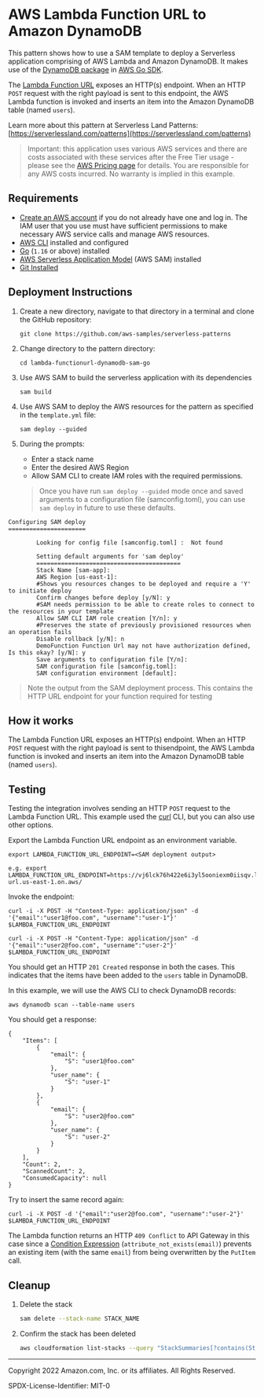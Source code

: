 # AWS Lambda Function URL to Amazon DynamoDB

This pattern shows how to use a SAM template to deploy a Serverless application comprising of AWS Lambda and Amazon DynamoDB. It makes use of the [DynamoDB package](https://pkg.go.dev/github.com/aws/aws-sdk-go-v2/service/dynamodb) in [AWS Go SDK](https://aws.amazon.com/sdk-for-go/).

The [Lambda Function URL](https://docs.aws.amazon.com/lambda/latest/dg/lambda-urls.html) exposes an HTTP(s) endpoint. When an HTTP `POST` request with the right payload is sent to this endpoint, the AWS Lambda function is invoked and inserts an item into the Amazon DynamoDB table (named `users`).

Learn more about this pattern at Serverless Land Patterns: [https://serverlessland.com/patterns](https://serverlessland.com/patterns)

> Important: this application uses various AWS services and there are costs associated with these services after the Free Tier usage - please see the [AWS Pricing page](https://aws.amazon.com/pricing/) for details. You are responsible for any AWS costs incurred. No warranty is implied in this example.

## Requirements

* [Create an AWS account](https://portal.aws.amazon.com/gp/aws/developer/registration/index.html) if you do not already have one and log in. The IAM user that you use must have sufficient permissions to make necessary AWS service calls and manage AWS resources.
* [AWS CLI](https://docs.aws.amazon.com/cli/latest/userguide/install-cliv2.html) installed and configured
* [Go](https://go.dev/dl/) (`1.16` or above) installed
* [AWS Serverless Application Model](https://docs.aws.amazon.com/serverless-application-model/latest/developerguide/serverless-sam-cli-install.html) (AWS SAM) installed
* [Git Installed](https://git-scm.com/book/en/v2/Getting-Started-Installing-Git)

## Deployment Instructions

1. Create a new directory, navigate to that directory in a terminal and clone the GitHub repository:
    ``` 
    git clone https://github.com/aws-samples/serverless-patterns
    ```
1. Change directory to the pattern directory:
    ```
    cd lambda-functionurl-dynamodb-sam-go
    ```
1. Use AWS SAM to build the serverless application with its dependencies
    ```
    sam build
    ```
1. Use AWS SAM to deploy the AWS resources for the pattern as specified in the `template.yml` file:
    ```
    sam deploy --guided
    ```
1. During the prompts:
    * Enter a stack name
    * Enter the desired AWS Region
    * Allow SAM CLI to create IAM roles with the required permissions.

    
    > Once you have run `sam deploy --guided` mode once and saved arguments to a configuration file (samconfig.toml), you can use `sam deploy` in future to use these defaults.

```
Configuring SAM deploy
======================

        Looking for config file [samconfig.toml] :  Not found

        Setting default arguments for 'sam deploy'
        =========================================
        Stack Name [sam-app]: 
        AWS Region [us-east-1]: 
        #Shows you resources changes to be deployed and require a 'Y' to initiate deploy
        Confirm changes before deploy [y/N]: y
        #SAM needs permission to be able to create roles to connect to the resources in your template
        Allow SAM CLI IAM role creation [Y/n]: y
        #Preserves the state of previously provisioned resources when an operation fails
        Disable rollback [y/N]: n
        DemoFunction Function Url may not have authorization defined, Is this okay? [y/N]: y
        Save arguments to configuration file [Y/n]: 
        SAM configuration file [samconfig.toml]: 
        SAM configuration environment [default]: 
```

> Note the output from the SAM deployment process. This contains the HTTP URL endpoint for your function required for testing

## How it works

The Lambda Function URL exposes an HTTP(s) endpoint. When an HTTP `POST` request with the right payload is sent to thisendpoint, the AWS Lambda function is invoked and inserts an item into the Amazon DynamoDB table (named `users`).

## Testing

Testing the integration involves sending an HTTP `POST` request to the Lambda Function URL. This example used the [curl](https://curl.se/) CLI, but you can also use other options.

Export the Lambda Function URL endpoint as an environment variable.

```
export LAMBDA_FUNCTION_URL_ENDPOINT=<SAM deployment output>

e.g. export LAMBDA_FUNCTION_URL_ENDPOINT=https://vj6lck76h422e6i3yl5ooniexm0iisqv.lambda-url.us-east-1.on.aws/
```

Invoke the endpoint:

```
curl -i -X POST -H "Content-Type: application/json" -d '{"email":"user1@foo.com", "username":"user-1"}' $LAMBDA_FUNCTION_URL_ENDPOINT

curl -i -X POST -H "Content-Type: application/json" -d '{"email":"user2@foo.com", "username":"user-2"}' $LAMBDA_FUNCTION_URL_ENDPOINT
```

You should get an HTTP `201 Created` response in both the cases. This indicates that the items have been added to the `users` table in DynamoDB.

In this example, we will use the AWS CLI to check DynamoDB records:

```
aws dynamodb scan --table-name users
```

You should get a response:

```
{
    "Items": [
        {
            "email": {
                "S": "user1@foo.com"
            },
            "user_name": {
                "S": "user-1"
            }
        },
        {
            "email": {
                "S": "user2@foo.com"
            },
            "user_name": {
                "S": "user-2"
            }
        }
    ],
    "Count": 2,
    "ScannedCount": 2,
    "ConsumedCapacity": null
}
```

Try to insert the same record again:

```
curl -i -X POST -d '{"email":"user2@foo.com", "username":"user-2"}' $LAMBDA_FUNCTION_URL_ENDPOINT
```

The Lambda function returns an HTTP `409 Conflict` to API Gateway in this case since a [Condition Expression](https://docs.aws.amazon.com/amazondynamodb/latest/developerguide/Expressions.ConditionExpressions.html) (`attribute_not_exists(email)`) prevents an existing item (with the same `email`) from being overwritten by the `PutItem` call.

## Cleanup
 
1. Delete the stack
    ```bash
    sam delete --stack-name STACK_NAME
    ```
1. Confirm the stack has been deleted
    ```bash
    aws cloudformation list-stacks --query "StackSummaries[?contains(StackName,'STACK_NAME')].StackStatus"
    ```
----
Copyright 2022 Amazon.com, Inc. or its affiliates. All Rights Reserved.

SPDX-License-Identifier: MIT-0